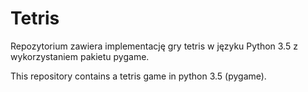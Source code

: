 # Tetris

Repozytorium zawiera implementację gry tetris w języku Python 3.5 z wykorzystaniem pakietu pygame. 

This repository contains a tetris game in python 3.5 (pygame).
